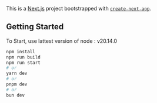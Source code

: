 This is a [Next.js](https://nextjs.org/) project bootstrapped with [`create-next-app`](https://github.com/vercel/next.js/tree/canary/packages/create-next-app).

## Getting Started

To Start, use lattest version of node : v20.14.0

```bash
npm install
npm run build
npm run start
# or
yarn dev
# or
pnpm dev
# or
bun dev
```
